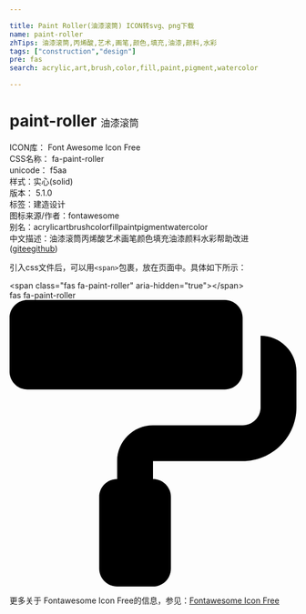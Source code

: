 ```yaml
---

title: Paint Roller(油漆滚筒) ICON转svg、png下载
name: paint-roller
zhTips: 油漆滚筒,丙烯酸,艺术,画笔,颜色,填充,油漆,颜料,水彩
tags: ["construction","design"]
pre: fas
search: acrylic,art,brush,color,fill,paint,pigment,watercolor

---
```


# paint-roller  <small style="font-size: 60%;font-weight: 100">油漆滚筒</small>


<div class="detail-page">
<p>
<span>
ICON库：
<span class="badge-secondary badge">Font Awesome Icon Free</span> 
</span>
<br/>
<span>
CSS名称：
<span class="badge-secondary badge">fa-paint-roller</span> 
</span>
<br/>
<span>
unicode：
<span class="badge-secondary badge">f5aa</span> 
<copy-btn content='f5aa' btn-title=""></copy-btn>
<copy-btn :content='String.fromCodePoint(parseInt("f5aa", 16))' btn-title="复制U"></copy-btn>
</span><br/><span>样式：<span class="badge-light badge">实心(solid)</span></span>
<br/>
<span>
版本：
<span class="badge-secondary badge">5.1.0</span> 
</span><br/><span>标签：<span class="badge-light badge"><router-link to="/tags/construction.html">建造</router-link></span><span class="badge-light badge"><router-link to="/tags/design.html">设计</router-link></span></span>
<br/>
<span>图标来源/作者：<span class="badge-light badge">fontawesome</span></span> 
<br/>
<span>别名：<span class="badge-light badge">acrylic</span><span class="badge-light badge">art</span><span class="badge-light badge">brush</span><span class="badge-light badge">color</span><span class="badge-light badge">fill</span><span class="badge-light badge">paint</span><span class="badge-light badge">pigment</span><span class="badge-light badge">watercolor</span></span><br/><span class="zh-detail">中文描述：<span class="badge-primary badge">油漆滚筒</span><span class="badge-primary badge">丙烯酸</span><span class="badge-primary badge">艺术</span><span class="badge-primary badge">画笔</span><span class="badge-primary badge">颜色</span><span class="badge-primary badge">填充</span><span class="badge-primary badge">油漆</span><span class="badge-primary badge">颜料</span><span class="badge-primary badge">水彩</span><span class="help-link"><span>帮助改进</span>(<a href="https://gitee.com/liuwave/icon-helper/edit/master/json/fontawesome/solid/paint-roller.json" target="_blank" rel="noopener noreferrer">gitee</a><a href="https://github.com/liuwave/icon-helper/edit/master/json/fontawesome/solid/paint-roller.json" target="_blank" rel="noopener noreferrer">github</a></span>)</span><br/>
</p>
</div>
<div class="alert alert-dark">
  <i class="fas fa-paint-roller fa-xs"></i>
  <i class="fas fa-paint-roller fa-sm"></i>
  <i class="fas fa-paint-roller fa-lg"></i>
  <i class="fas fa-paint-roller fa-2x"></i>
  <i class="fas fa-paint-roller fa-3x"></i>
  <i class="fas fa-paint-roller fa-5x"></i>
  <i class="fas fa-paint-roller fa-7x"></i>
</div>
<div>
  <p>引入css文件后，可以用<code>&lt;span&gt;</code>包裹，放在页面中。具体如下所示：    
  </p>
  <div class="alert alert-primary" style="font-size: 14px">
    &lt;span class="fas fa-paint-roller" aria-hidden="true"&gt;&lt;/span&gt;
    <copy-btn content='<span class="fas fa-paint-roller" aria-hidden="true"></span>'></copy-btn>
  </div>
  <div class="alert alert-secondary">
    <i class="fas fa-paint-roller"
    style="font-size: 24px"
    aria-hidden="true"></i> fas fa-paint-roller
    <copy-btn content="fas fa-paint-roller" btn-title="复制图标名称"></copy-btn>
  </div>
</div>
<div id="svg" class="svg-wrap">
<svg xmlns="http://www.w3.org/2000/svg" viewBox="0 0 512 512"><path d="M416 128V32c0-17.67-14.33-32-32-32H32C14.33 0 0 14.33 0 32v96c0 17.67 14.33 32 32 32h352c17.67 0 32-14.33 32-32zm32-64v128c0 17.67-14.33 32-32 32H256c-35.35 0-64 28.65-64 64v32c-17.67 0-32 14.33-32 32v128c0 17.67 14.33 32 32 32h64c17.67 0 32-14.33 32-32V352c0-17.67-14.33-32-32-32v-32h160c53.02 0 96-42.98 96-96v-64c0-35.35-28.65-64-64-64z"/></svg>
</div>
<detail full-name='fa-paint-roller'></detail>
    
<div><p>更多关于  Fontawesome Icon Free的信息，参见：<a target="_blank" href="https://iconhelper.cn/fontawesome.html">Fontawesome Icon Free</a>
</p></div>
